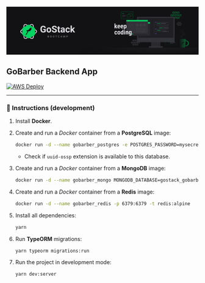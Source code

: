 ![GoStack][logo]

## GoBarber Backend App

[![AWS Deploy](https://img.shields.io/badge/-View_Online-brightgreen?style=flat&logo=amazon-aws&logoColor=white)][deploy]

---

### 📝 Instructions (development)

1. Install **Docker**.

2. Create and run a *Docker* container from a **PostgreSQL** image:

    ```bash
    docker run -d --name gobarber_postgres -e POSTGRES_PASSWORD=mysecretpassword -e POSTGRES_DATABASE=gostack_gobarber -p 5432:5432 postgres
    ```

    * Check if `uuid-ossp` extension is available to this database.

3. Create and run a *Docker* container from a **MongoDB** image:

    ```bash
    docker run -d --name gobarber_mongo MONGODB_DATABASE=gostack_gobarber -p 27017:27017 -t mongo
    ```

4. Create and run a *Docker* container from a **Redis** image:

    ```bash
    docker run -d --name gobarber_redis -p 6379:6379 -t redis:alpine
    ```

5. Install all dependencies:

    ```bash
    yarn
    ```

6. Run **TypeORM** migrations:

    ```bash
    yarn typeorm migrations:run
    ```

7. Run the project in development mode:

    ```bash
    yarn dev:server
    ```

[logo]: https://github.com/leonardosposina/gostack13-lv01-d01/blob/master/docs/gostack-bootcamp.png?raw=true
[deploy]: http://

